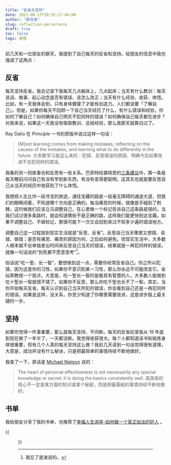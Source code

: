 ```yaml
---
title: "反省与坚持"
date: 2021-06-17T10:52:17-04:00
author: "郝鸿涛"
slug: reflection-perservere
draft: true
toc: false
tags: 感悟
---
```


前几天和一位朋友的聊天，我提到了自己每天的反省和坚持。给朋友的信息中我也强调了这两点：

## 反省

每天坚持反省。我会记录下我每天几点躺床上，几点起床；当天有什么教训：每天说话、做事、起心动念是否有错误，该怎么改正；当天有什么经验、收获、体悟。比如，有一天我体会到，只有身体健康了才能有创造力。人们都说要「了解自己」，但是，如果你每天不回顾一下自己当天经历了什么，有什么错误和经验，你如何了解自己？如何确保自己明天不犯同样的错误？如何确保自己每天都在进步？对我来说，如果这一天我没有吸取教训、总结经验，那么我那天就算白过了。

Ray Dalio 在 *Principle* 一书的原版中说过这样一句话：

>[M]ost learning comes from making mistakes, reflecting on the causes of the mistakes, and learning what to do differently in the future. 大多数学习是这么来的：犯错、反思错误的原因、明确今后如果改进不去犯同样的错误。

我看的另一则故事也和反思有一些关系。巴菲特给龚晓思的[三条建议](https://news.mydrivers.com/1/569/569823.htm)中，第一条是每天睡前问问自己有没有学到新东西，有没有变得更聪明。这其实也就是要反思自己从当天的经历中收获到了什么体悟。

我想把人生比作一段寻宝的旅途，通往宝藏的路是一段毫无障碍的通途大道，但我们的眼睛闭着，不知道哪个方向是正确的。每当痛苦的时候，就像是手碰到了荆棘，这时候我们应该立马调整自己，在心里做一个标记告诉自己这条路是错的。当我们试过很多条路时，就会知道哪些不是正确的路，这样我们能更快到达宝藏。如果不调整自己、不做标记，那很可能下一次又会回到来过不知多少遍的错误地方。

调整自己这一过程放到现实生活就是“反思、反省”。反思自己当天哪里又想错、说错、做错；是否有痛苦、痛苦的原因为何、之后如何避免。但现实生活中，大多数人根本就不会单独拿出时间来反思自己当天的错误，结果就是一再犯同样的错误，就像一句话说的“到死都不愿意思考”[^1]。

俗话说“吃一堑、长一智”，要想做到这一点，需要你经常反省自己。你之所以犯错，因为这是你的习性，如果你不意识到某一习性，那么你永远不可能改变它。金灿荣教授一个观点，大意是，吃一堑长一智的是极其有智慧的人，大多数人能做到吃十堑长一智就很不错了。如果你不反思，那么你吃千堑也长不了一智。其实，当你开始每天反省，每天认识到自己当天所犯的错误，你会看到自己还是一再犯同样的错误。如果是这样，没关系，你至少知道了你哪里需要改进，这是进步路上最关键的一步。

## 坚持

如果你觉得一件事重要，那么就每天坚持、不间断。每天的反省纪录我从 19 年底到现在做了一年半了，一天都没断。我觉得收获很大。每个人都知道读书和锻炼身体很重要，但有几个人真的每天坚持这么做？我前几天读到一句话觉得很有道理，大意是，成功并没有什么秘诀，只是把最简单的事情持续不断地做好。

我查了一下，原话是 [Michael Nielson](https://michaelnielsen.org/blog/principles-of-effective-research/) 说的：

>The heart of personal effectiveness is not necessarily any special knowledge or secret: it is doing the basics consistently well. 高效率的核心不一定是某方面的知识或某个秘密，而是把最基础的事情持续不断地做好。

## 书单

我给朋友分享了我的书单，也推荐了[幸福人生讲座-如何做一个真正如法的好人](https://www.bilibili.com/video/BV15s411g7Rd) 。

{{<figure src="/media/cnblog/reading-list.png" caption="2021 年我想看的书">}}

[^1]: 我忘了是谁说的。